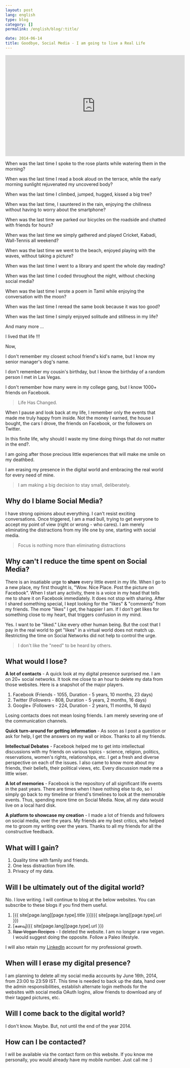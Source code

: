 ```yaml
---
layout: post
lang: english
type: blog
category: []
permalink: /english/blog/:title/

date: 2014-06-14
title: Goodbye, Social Media - I am going to live a Real Life
---
```


<iframe width="560" height="315" src="https://www.youtube-nocookie.com/embed/Z7dLU6fk9QY?rel=0" frameborder="0" allow="autoplay; encrypted-media" allowfullscreen></iframe>

When was the last time I spoke to the rose plants while watering them in the morning?

When was the last time I read a book aloud on the terrace, while the early morning sunlight rejuvenated my uncovered body?

When was the last time I climbed, jumped, hugged, kissed a big tree?

When was the last time, I sauntered in the rain, enjoying the chillness without having to worry about the smartphone?

When was the last time we parked our bicycles on the roadside and chatted with friends for hours?

When was the last time we simply gathered and played Cricket, Kabadi, Wall-Tennis all weekend?

When was the last time we went to the beach, enjoyed playing with the waves, without taking a picture?

When was the last time I went to a library and spent the whole day reading?

When was the last time I coded throughout the night, without checking social media?

When was the last time I wrote a poem in Tamil while enjoying the conversation with the moon?

When was the last time I reread the same book because it was too good?

When was the last time I simply enjoyed solitude and stillness in my life?

And many more ...

I lived that life !!!

Now,

I don't remember my closest school friend's kid's name, but I know my senior manager's dog's name.

I don't remember my cousin's birthday, but I know the birthday of a random person I met in Las Vegas.

I don't remember how many were in my college gang, but I know 1000+ friends on Facebook.

> Life Has Changed.

When I pause and look back at my life, I remember only the events that made me truly happy from inside. Not the money I earned, the house I bought, the cars I drove, the friends on Facebook, or the followers on Twitter.

In this finite life, why should I waste my time doing things that do not matter in the end?.

I am going after those precious little experiences that will make me smile on my deathbed.

I am erasing my presence in the digital world and embracing the real world for every need of mine.

> I am making a big decision to stay small, deliberately.

## Why do I blame Social Media?

I have strong opinions about everything. I can't resist exciting conversations.  Once triggered, I am a mad bull, trying to get everyone to accept my point of view (right or wrong - who cares). I am merely eliminating the distractions from my life one by one, starting with social media.

> Focus is nothing more than eliminating distractions

## Why can't I reduce the time spent on Social Media?

There is an insatiable urge to **share** every little event in my life. When I go to a new place, my first thought is, "Wow. Nice Place. Post the picture on Facebook". When I start any activity, there is a voice in my head that tells me to share it on Facebook immediately. It does not stop with sharing. After I shared something special, I kept looking for the "likes" & "comments" from my friends. The more "likes" I get, the happier I am. If I don't get likes for something close to my heart, that triggers confusion in my mind.

Yes. I want to be "liked." Like every other human being. But the cost that I pay in the real world to get "likes" in a virtual world does not match up. Restricting the time on Social Networks did not help to control the urge.

> I don't like the "need" to be heard by others.

## What would I lose?

**A lot of contacts** - A quick look at my digital presence surprised me. I am on 20+ social networks. It took me close to an hour to delete my data from those websites. Here is a snapshot of the major players.

1. Facebook (Friends - 1055, Duration - 5 years, 10 months, 23 days)
2. Twitter (Followers - 808, Duration - 5 years, 2 months, 16 days)
3. Google+ (Followers - 224, Duration - 2 years, 11 months, 16 days)

Losing contacts does not mean losing friends. I am merely severing one of the communication channels.

**Quick turn-around for getting information** - As soon as I post a question or ask for help, I get the answers on my wall or inbox. Thanks to all my friends.

**Intellectual Debates** - Facebook helped me to get into intellectual discussions with my friends on various topics - science, religion, politics, reservations, women's rights, relationships, etc. I get a fresh and diverse perspective on each of the issues. I also came to know more about my friends, their beliefs, their political views, etc. Every discussion made me a little wiser.

**A lot of memories** - Facebook is the repository of all significant life events in the past years. There are times when I have nothing else to do, so I simply go back to my timeline or friend's timelines to look at the memorable events. Thus, spending more time on Social Media. Now, all my data would live on a local hard disk.

**A platform to showcase my creation** - I made a lot of friends and followers on social media, over the years. My friends are my best critics, who helped me to groom my writing over the years. Thanks to all my friends for all the constructive feedback.

## What will I gain?

1. Quality time with family and friends.
2. One less distraction from life.
3. Privacy of my data.

## Will I be ultimately out of the digital world?

No. I love writing. I will continue to blog at the below websites. You can subscribe to these blogs if you find them useful.

1. [{{ site[page.lang][page.type].title }}]({{ site[page.lang][page.type].url }})
2. [&#2965;&#2985;&#2997;&#3009;]({{ site[page.lang][page.type].url }})
3. ~~Raw Vegan Recipes~~ - I deleted the website. I am no longer a raw vegan. I would suggest doing the opposite. Follow a Paleo lifestyle.

I will also retain my [LinkedIn]({{site.social.links[0]}}) account for my professional growth.

## When will I erase my digital presence?

I am planning to delete all my social media accounts by June 16th, 2014, from 23:00 to 23:59 IST. This time is needed to back up the data, hand over the admin responsibilities, establish alternate login methods for the websites with social media OAuth logins, allow friends to download any of their tagged pictures, etc.

## Will I come back to the digital world?

I don't know. Maybe. But, not until the end of the year 2014.

## How can I be contacted?

I will be available via the contact form on this website. If you know me personally, you would already have my mobile number. Just call me :)
